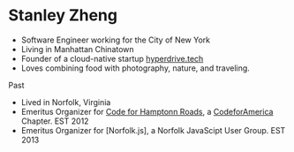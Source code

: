 # Stanley Zheng
- Software Engineer working for the City of New York
- Living in Manhattan Chinatown 
- Founder of a cloud-native startup [hyperdrive.tech](https://hyperdrive.tech)
- Loves combining food with photography, nature, and traveling.

Past
- Lived in Norfolk, Virginia
- Emeritus Organizer for [Code for Hamptonn Roads](http://code4hr.org/), a [CodeforAmerica](https://www.codeforamerica.org/) Chapter. EST 2012
- Emeritus Organizer for [Norfolk.js], a Norfolk JavaScipt User Group. EST 2013
